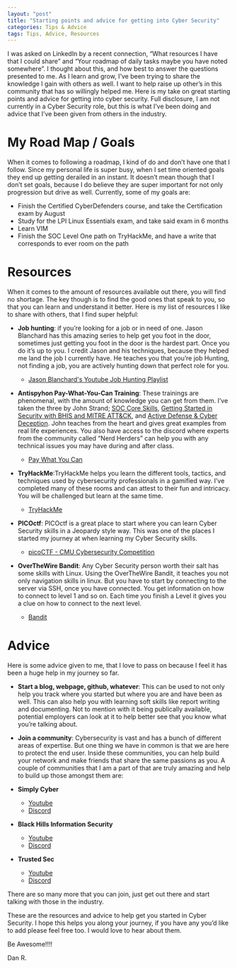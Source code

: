 ```yaml
---
layout: "post"
title: "Starting points and advice for getting into Cyber Security"
categories: Tips & Advice
tags: Tips, Advice, Resources
---
```


I was asked on LinkedIn by a recent connection, “What resources I have that I could share” and “Your roadmap of daily tasks maybe you have noted somewhere”. I thought about this, and how best to answer the questions presented to me. As I learn and grow, I’ve been trying to share the knowledge I gain with others as well. I want to help raise up other’s in this community that has so willingly helped me. Here is my take on great starting points and advice for getting into cyber security. Full disclosure, I am not currently in a Cyber Security role, but this is what I’ve been doing and advice that I’ve been given from others in the industry.

# My Road Map / Goals

When it comes to following a roadmap, I kind of do and don’t have one that I follow. Since my personal life is super busy, when I set time oriented goals they end up getting derailed in an instant. It doesn’t mean though that I don’t set goals, because I do believe they are super important for not only progression but drive as well. Currently, some of my goals are:

-   Finish the Certified CyberDefenders course, and take the Certification exam by August
-   Study for the LPI Linux Essentials exam, and take said exam in 6 months
-   Learn VIM
-   Finish the SOC Level One path on TryHackMe, and have a write that corresponds to ever room on the path

# Resources

When it comes to the amount of resources available out there, you will find no shortage. The key though is to find the good ones that speak to you, so that you can learn and understand it better. Here is my list of resources I like to share with others, that I find super helpful:

-   **Job hunting**: if you’re looking for a job or in need of one. Jason Blanchard has this amazing series to help get you foot in the door, sometimes just getting you foot in the door is the hardest part. Once you do it’s up to you.  I credit Jason and his techniques, because they helped me land the job I currently have. He teaches you that you’re job Hunting, not finding a job, you are actively hunting down that perfect role for you.
     -  <a href="https://youtube.com/playlist?list=PLqz80p7f6dFumNG0wU4Ql41PvhzamHO3_" target="_blank">Jason Blanchard's Youtube Job Hunting Playlist</a>

-   **Antispyhon Pay-What-You-Can Training**: These trainings are phenomenal, with the amount of knowledge you can get from them. I’ve taken the three by John Strand; <a href="https://www.antisyphontraining.com/soc-core-skills-w-john-strand/" target="_blank">SOC Core Skills</a>, <a href="https://www.antisyphontraining.com/getting-started-in-security-with-bhis-and-mitre-attck-w-john-strand/" target="_blank">Getting Started in Security with BHIS and MITRE ATT&CK</a>, and <a href="https://www.antisyphontraining.com/active-defense-cyber-deception-w-john-strand/" target="_blank">Active Defense & Cyber Deception</a>. John teaches from the heart and gives great examples from real life experiences. You also have access to the discord where experts from the community called “Nerd Herders” can help you with any technical issues you may have during and after class.
     -  <a href="https://www.antisyphontraining.com/pay-what-you-can/" target="_blank">Pay What You Can</a>

-   **TryHackMe**:TryHackMe helps you learn the different tools, tactics, and techniques used by cybersecurity professionals in a gamified way. I’ve completed many of these rooms and can attest to their fun and intricacy. You will be challenged but learn at the same time.
     -  <a href="https://tryhackme.com/" target="_blank">TryHackMe</a>
    
-   **PICOctf**: PICOctf is a great place to start where you can learn Cyber Security skills in a Jeopardy style way. This was one of the places I started my journey at when learning my Cyber Security skills.
     -  <a href="https://picoctf.org" target="_blank">picoCTF - CMU Cybersecurity Competition</a>
    
-   **OverTheWire Bandit**: Any Cyber Security person worth their salt has some skills with Linux. Using the OverTheWire Bandit, it teaches you not only navigation skills in linux. But you have to start by connecting to the server via SSH, once you have connected. You get information on how to connect to level 1 and so on. Each time you finish a Level it gives you a clue on how to connect to the next level.
     -  <a href="https://overthewire.org/wargames/bandit/" target="_blank">Bandit</a>

# Advice

Here is some advice given to me, that I love to pass on because I feel it has been a huge help in my journey so far.

-   **Start a blog, webpage, github, whatever**: This can be used to not only help you track where you started but where you are and have been as well. This can also help you with learning soft skills like report writing and documenting. Not to mention with it being publically available, potential employers can look at it to help better see that you know what you’re talking about.
-   **Join a community**: Cybersecurity is vast and has a bunch of different areas of expertise. But one thing we have in common is that we are here to protect the end user. Inside these communities, you can help build your network and make friends that share the same passions as you. A couple of communities that I am a part of that are truly amazing and help to build up those amongst them are:
-   **Simply Cyber**
    - <a href="https://www.youtube.com/@SimplyCyber" target="_blank">Youtube</a>     
    - <a href="https://discord.gg/simplycyber" target="_blank">Discord</a>

-   **Black Hills Information Security**
    - <a href="https://www.youtube.com/@BlackHillsInformationSecurity" target="_blank">Youtube</a> 
    - <a href="https://discord.gg/bhis" target="_blank">Discord</a>

-   **Trusted Sec**
    - <a href="https://www.youtube.com/@TrustedSecTV" target="_blank">Youtube</a> 
     - <a href="https://discord.gg/trustedsec" target="_blank">Discord</a>

There are so many more that you can join, just get out there and start talking with those in the industry.

These are the resources and advice to help get you started in Cyber Security. I hope this helps you along your journey, if you have any you’d like to add please feel free too. I would love to hear about them.

Be Awesome!!!!

Dan R.